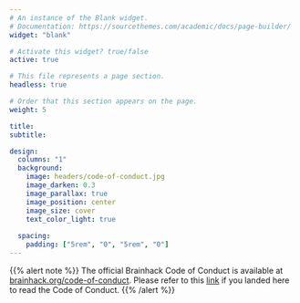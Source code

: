 ```yaml
---
# An instance of the Blank widget.
# Documentation: https://sourcethemes.com/academic/docs/page-builder/
widget: "blank"

# Activate this widget? true/false
active: true

# This file represents a page section.
headless: true

# Order that this section appears on the page.
weight: 5

title: 
subtitle:

design:
  columns: "1"
  background:
    image: headers/code-of-conduct.jpg
    image_darken: 0.3
    image_parallax: true
    image_position: center
    image_size: cover
    text_color_light: true
    
  spacing:
    padding: ["5rem", "0", "5rem", "0"]
---
```



{{% alert note %}}
The official Brainhack Code of Conduct is available at [brainhack.org/code-of-conduct](https://brainhack.org/code-of-conduct). Please refer to this [link](https://brainhack.org/code-of-conduct) if you landed here to read the Code of Conduct.
{{% /alert %}}


<!-- {{% alert note %}}
The Brainhack Code of Conduct is currently under review by the community. In the meantime, you can read the most recent version below. If you would like to comment on it, please refer to [the working document](https://docs.google.com/document/d/11aE6vv67i9pzOUN7DTypqiAVUutXAijP7_jZTURHhAM/edit).
{{% /alert %}} -->

<!-- Photo by Sharon McCutcheon from Pexels -->
